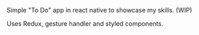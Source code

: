 Simple "To Do" app in react native to showcase my skills. (WIP)

Uses Redux, gesture handler and styled components.